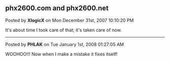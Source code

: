 ## phx2600.com and phx2600.net
Posted by **XlogicX** on Mon December 31st, 2007 10:10:20 PM

It's about time I took care of that; it's taken care of now.

--------------------------------------------------------------------------------

Posted by **PHLAK** on Tue January 1st, 2008 01:27:05 AM

WOOHOO!!!  Now when I make a mistake it fixes itself!
